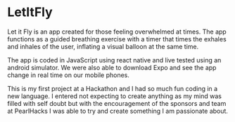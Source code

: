 # LetItFly

Let it Fly is an app created for those feeling overwhelmed at times.
The app functions as a guided breathing exercise with a timer that times the exhales and inhales of the user, inflating a visual balloon at the same time.

The app is coded in JavaScript using react native and live tested using an android simulator. We were also able to download Expo and see the app change in real time on our mobile phones.

This is my first project at a Hackathon and I had so much fun coding in a new language. I entered not expecting to create anything as my mind was filled with self doubt but with the encouragement of the sponsors and team at PearlHacks I was able to try and create something I am passionate about.
